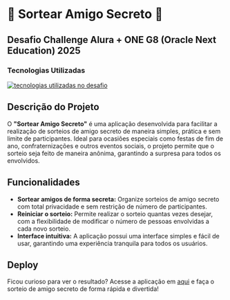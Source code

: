 # 🎉 **Sortear Amigo Secreto** 🎉
## Desafio Challenge Alura + ONE G8 (Oracle Next Education) 2025

### Tecnologias Utilizadas
[![tecnologias utilizadas no desafio](https://skillicons.dev/icons?i=html,css,js)](https://skillicons.dev)

## **Descrição do Projeto**
O **"Sortear Amigo Secreto"** é uma aplicação desenvolvida para facilitar a realização de sorteios de amigo secreto de maneira simples, prática e sem limite de participantes. Ideal para ocasiões especiais como festas de fim de ano, confraternizações e outros eventos sociais, o projeto permite que o sorteio seja feito de maneira anônima, garantindo a surpresa para todos os envolvidos.

## **Funcionalidades**
- **Sortear amigos de forma secreta:** Organize sorteios de amigo secreto com total privacidade e sem restrição de número de participantes.
- **Reiniciar o sorteio:** Permite realizar o sorteio quantas vezes desejar, com a flexibilidade de modificar o número de pessoas envolvidas a cada novo sorteio.
- **Interface intuitiva:** A aplicação possui uma interface simples e fácil de usar, garantindo uma experiência tranquila para todos os usuários.

## **Deploy**
Ficou curioso para ver o resultado? Acesse a aplicação em [aqui](https://lorraineassuncao.github.io/ChallengeAmigoSecreto/) e faça o sorteio de amigo secreto de forma rápida e divertida!
